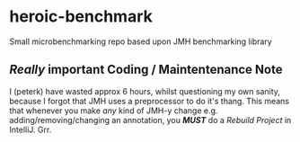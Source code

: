 # heroic-benchmark
Small microbenchmarking repo based upon JMH benchmarking library

## *Really* important Coding / Maintentenance Note

I (peterk) have wasted approx 6 hours, whilst questioning my own sanity, because I forgot that
 JMH uses a preprocessor to do it's thang. This means that whenever you make *any* kind of JMH-y
  change e.g. adding/removing/changing an annotation, you ***MUST*** do a *Rebuild Project* in
   IntelliJ. Grr. 
   
